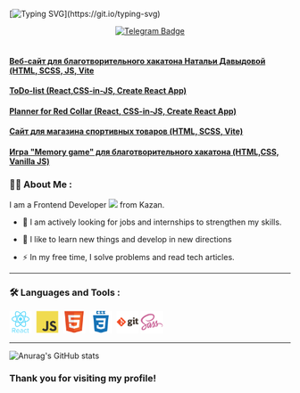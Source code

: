 <!-- Typing SVG -->
[![Typing SVG](https://readme-typing-svg.herokuapp.com?size=24&width=600&lines=Welcome+To+My+Code+World..)](https://git.io/typing-svg)


<div id="header" align="center">
  <a href="https://t.me/hbtchss">
    <img src="https://img.shields.io/badge/Telegram-blue?style=for-the-badge&logo=Telegram&logoColor=white" alt="Telegram Badge"/>
  </a>
</div>
<div align="center">
   <img src="https://komarev.com/ghpvc/?username=hbtch&style=flat-square&color=blue" alt=""/>
</div>
</div>

#### [Веб-сайт для  благотворительного хакатона Натальи Давыдовой (HTML, SCSS, JS, Vite](https://github.com/hbtch/HackathonLayout.git)
#### [ToDo-list (React,CSS-in-JS, Create React App)](https://github.com/hbtch/ToDoPlanner.git)
#### [Planner for Red Collar (React, CSS-in-JS, Create React App)](https://github.com/hbtch/PlannerEvent-for-redcollar.git)
#### [Сайт для магазина спортивных товаров (HTML, SCSS, Vite)](https://github.com/hbtch/vite-project.git)
#### [Игра "Memory game" для благотворительного хакатона (HTML,CSS, Vanilla JS)](https://github.com/hbtch/pet-project-2.git)

### :woman_technologist: About Me :
I am a Frontend Developer <img src="https://media.giphy.com/media/WUlplcMpOCEmTGBtBW/giphy.gif" width="30"> from Kazan.
- :telescope: I am actively looking for jobs and internships to strengthen my skills.

- :seedling: I like to learn new things and develop in new directions
- :zap: In my free time, I solve problems and read tech articles.

---

### :hammer_and_wrench: Languages and Tools :
<div>
  <img src="https://github.com/devicons/devicon/blob/master/icons/react/react-original-wordmark.svg" title="React" alt="React" width="40" height="40"/>&nbsp;
  <img src="https://github.com/devicons/devicon/blob/master/icons/javascript/javascript-original.svg" title="JavaScript" alt="JavaScript" width="40" height="40"/>&nbsp;
  <img src="https://github.com/devicons/devicon/blob/master/icons/html5/html5-original.svg" title="HTML5" alt="HTML" width="40" height="40"/>&nbsp;
  <img src="https://github.com/devicons/devicon/blob/master/icons/css3/css3-plain-wordmark.svg"  title="CSS3" alt="CSS" width="40" height="40"/>&nbsp;
  <img src="https://github.com/devicons/devicon/blob/master/icons/git/git-original-wordmark.svg" title="Git" **alt="Git" width="40" height="40"/>
  <img src="https://raw.githubusercontent.com/devicons/devicon/master/icons/sass/sass-original.svg" alt="sass" width="40" height="40"/>
</div>

---

![Anurag's GitHub stats](https://github-readme-stats.vercel.app/api?username=hbtch&theme=cobalt&show_icons=true)<br>
### Thank you for visiting my profile!
